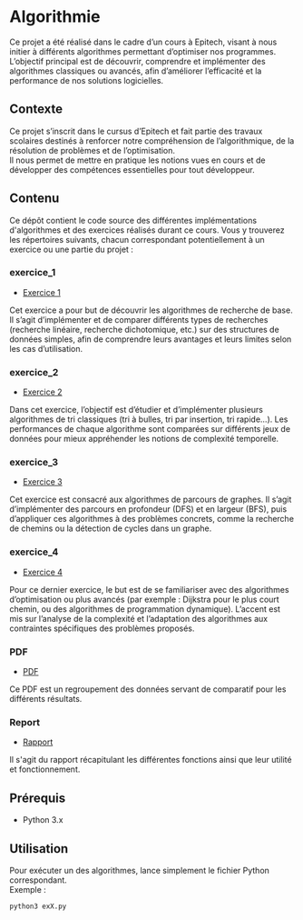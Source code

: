 # Algorithmie

Ce projet a été réalisé dans le cadre d’un cours à Epitech, visant à nous initier à différents algorithmes permettant d’optimiser nos programmes.  
L’objectif principal est de découvrir, comprendre et implémenter des algorithmes classiques ou avancés, afin d’améliorer l’efficacité et la performance de nos solutions logicielles.

## Contexte

Ce projet s’inscrit dans le cursus d’Epitech et fait partie des travaux scolaires destinés à renforcer notre compréhension de l’algorithmique, de la résolution de problèmes et de l’optimisation.  
Il nous permet de mettre en pratique les notions vues en cours et de développer des compétences essentielles pour tout développeur.

## Contenu

Ce dépôt contient le code source des différentes implémentations d'algorithmes et des exercices réalisés durant ce cours. Vous y trouverez les répertoires suivants, chacun correspondant potentiellement à un exercice ou une partie du projet :

### exercice_1
- [Exercice 1](https://hugo-gardes.github.io/Algorithmie/exercice_1)

Cet exercice a pour but de découvrir les algorithmes de recherche de base. Il s’agit d’implémenter et de comparer différents types de recherches (recherche linéaire, recherche dichotomique, etc.) sur des structures de données simples, afin de comprendre leurs avantages et leurs limites selon les cas d’utilisation.

### exercice_2
- [Exercice 2](https://hugo-gardes.github.io/Algorithmie/exercice_2)

Dans cet exercice, l’objectif est d’étudier et d’implémenter plusieurs algorithmes de tri classiques (tri à bulles, tri par insertion, tri rapide…). Les performances de chaque algorithme sont comparées sur différents jeux de données pour mieux appréhender les notions de complexité temporelle.

### exercice_3
- [Exercice 3](https://hugo-gardes.github.io/Algorithmie/exercice_3)

Cet exercice est consacré aux algorithmes de parcours de graphes. Il s’agit d’implémenter des parcours en profondeur (DFS) et en largeur (BFS), puis d’appliquer ces algorithmes à des problèmes concrets, comme la recherche de chemins ou la détection de cycles dans un graphe.

### exercice_4
- [Exercice 4](https://hugo-gardes.github.io/Algorithmie/exercice_4)

Pour ce dernier exercice, le but est de se familiariser avec des algorithmes d’optimisation ou plus avancés (par exemple : Dijkstra pour le plus court chemin, ou des algorithmes de programmation dynamique). L’accent est mis sur l’analyse de la complexité et l’adaptation des algorithmes aux contraintes spécifiques des problèmes proposés.

### PDF
- [PDF](https://hugo-gardes.github.io/Algorithmie/pdf/comparaison_results.pdf)

Ce PDF est un regroupement des données servant de comparatif pour les différents résultats.

### Report
- [Rapport](https://hugo-gardes.github.io/Algorithmie/report/report.md)

Il s'agit du rapport récapitulant les différentes fonctions ainsi que leur utilité et fonctionnement.

## Prérequis

- Python 3.x

## Utilisation

Pour exécuter un des algorithmes, lance simplement le fichier Python correspondant.  
Exemple :
```bash
python3 exX.py
```
